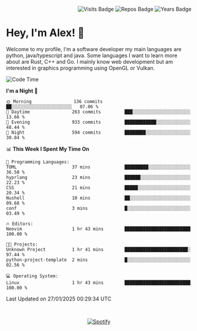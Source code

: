 <p align="right">
  <img src="https://badges.pufler.dev/visits/Alextibtab/Alextibtab" alt="Visits Badge">
  <img src="https://badges.pufler.dev/repos/Alextibtab/" alt="Repos Badge">
  <img src="https://badges.pufler.dev/years/Alextibtab/" alt="Years Badge">
</p>

<h1 align="left">Hey, I'm Alex! 💽 </h1>

Welcome to my profile, I'm a software developer my main languages are python, java/typescript and java. Some languages I want to learn more about are Rust, C++ and Go. I mainly know web development but am interested in graphics programming using OpenGL or Vulkan.

<!--START_SECTION:waka-->
![Code Time](http://img.shields.io/badge/Code%20Time-112%20hrs%207%20mins-blue)

**I'm a Night 🦉** 

```text
🌞 Morning                136 commits         ██░░░░░░░░░░░░░░░░░░░░░░░   07.06 % 
🌆 Daytime                263 commits         ███░░░░░░░░░░░░░░░░░░░░░░   13.66 % 
🌃 Evening                933 commits         ████████████░░░░░░░░░░░░░   48.44 % 
🌙 Night                  594 commits         ████████░░░░░░░░░░░░░░░░░   30.84 % 
```


📊 **This Week I Spent My Time On** 

```text
💬 Programming Languages: 
TOML                     37 mins             █████████░░░░░░░░░░░░░░░░   36.50 % 
hyprlang                 23 mins             ██████░░░░░░░░░░░░░░░░░░░   22.23 % 
CSS                      21 mins             █████░░░░░░░░░░░░░░░░░░░░   20.34 % 
Nushell                  10 mins             ██░░░░░░░░░░░░░░░░░░░░░░░   09.68 % 
conf                     3 mins              █░░░░░░░░░░░░░░░░░░░░░░░░   03.49 % 

🔥 Editors: 
Neovim                   1 hr 43 mins        █████████████████████████   100.00 % 

🐱‍💻 Projects: 
Unknown Project          1 hr 41 mins        ████████████████████████░   97.44 % 
python-project-template  2 mins              █░░░░░░░░░░░░░░░░░░░░░░░░   02.56 % 

💻 Operating System: 
Linux                    1 hr 43 mins        █████████████████████████   100.00 % 
```


 Last Updated on 27/01/2025 00:29:34 UTC
<!--END_SECTION:waka-->
&nbsp;<div align="center">
  [![Spotify](https://spotify-now-playing-wine-six.vercel.app/api/spotify?border_color=ffffff)](https://open.spotify.com/user/pmo1v2ejnt42kgp5jar5drtag)
</div>

